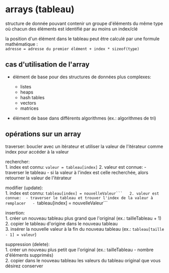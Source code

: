# arrays (tableau)

structure de donnée pouvant contenir un groupe d'éléments du même type où chacun des éléments est identifié par au moins un index/clé

la position d'un élément dans le tableau peut être calculé par une formule mathématique :  
``adresse = adresse du premier élément + index * sizeof(type)``

## cas d'utilisation de l'array
- élément de base pour des structures de données plus complexes:  
    - listes
    - heaps
    - hash tables
    - vectors
    - matrices

- élément de base dans différents algorithmes (ex.: algorithmes de tri)

## opérations sur un array

traverser: boucler avec un itérateur et utiliser la valeur de l'itérateur comme index pour accéder à la valeur

rechercher:  
    1. index est connu: ``valeur = tableau[index]``
    2. valeur est connue:
        - traverser le tableau
        - si la valeur à l'index est celle recherchée, alors retourner la valeur de l'itérateur

modifier (update):  
    1. index est connu: ``tableau[index] = nouvelleValeur```  
    2. valeur est connue: 
        - traverser le tableau et trouver l'index de la valeur à remplacer  
        - ``tableau[index] = nouvelleValeur```

insertion:  
    1. créer un nouveau tableau plus grand que l'original (ex.: tailleTableau + 1)  
    2. copier le tableau d'origine dans le nouveau tableau  
    3. insérer la nouvelle valeur à la fin du nouveau tableau (ex.: ``tableau[taille - 1] = valeur``)  

suppression (delete):  
    1. créer un nouveau plus petit que l'original (ex.: tailleTableau - nombre d'éléments supprimés)  
    2. copier dans le nouveau tableau les valeurs du tableau original que vous désirez conserver  